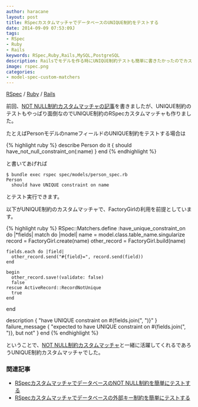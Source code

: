 ```yaml
---
author: haracane
layout: post
title: RSpecカスタムマッチャでデータベースのUNIQUE制約をテストする
date: 2014-09-09 07:53:09J
tags:
- RSpec
- Ruby
- Rails
keywords: RSpec,Ruby,Rails,MySQL,PostgreSQL
description: Railsでモデルを作る時にUNIQUE制約テストも簡単に書きたかったのでカスタムマッチャを作りました
image: rspec.png
categories:
- model-spec-custom-matchers
---
```

<!-- tag_links -->
[RSpec](/tags/rspec/) / [Ruby](/tags/ruby/) / [Rails](/tags/rails/)

<!-- content -->
前回、[NOT NULL制約カスタムマッチャの記事](/2014/09/08/rspec-db-not-null-constraint/)を書きましたが、UNIQUE制約のテストもやっぱり面倒なのでUNIQUE制約のRSpecカスタムマッチャも作りました。

たとえばPersonモデルのnameフィールドのUNIQUE制約をテストする場合は

{% highlight ruby %}
describe Person do
  it { should have_not_null_constraint_on(:name) }
end
{% endhighlight %}

と書いてあげれば

    $ bundle exec rspec spec/models/person_spec.rb
    Person
      should have UNIQUE constraint on name

とテスト実行できます。

以下がUNIQUE制約のカスタムマッチャで、FactoryGirlの利用を前提としています。

{% highlight ruby %}
RSpec::Matchers.define :have_unique_constraint_on do |*fields|
  match do |model|
    name = model.class.table_name.singularize
    record = FactoryGirl.create(name)
    other_record = FactoryGirl.build(name)

    fields.each do |field|
      other_record.send("#{field}=", record.send(field))
    end

    begin
      other_record.save!(validate: false)
      false
    rescue ActiveRecord::RecordNotUnique
      true
    end
  end

  description { "have UNIQUE constraint on #{fields.join(", ")}" }
  failure_message { "expected to have UNIQUE constraint on #{fields.join(", ")}, but not" }
end
{% endhighlight %}

ということで、[NOT NULL制約カスタムマッチャ](/2014/09/08/rspec-db-not-null-constraint/)と一緒に活躍してくれるであろうUNIQUE制約カスタムマッチャでした。

### 関連記事
* [RSpecカスタムマッチャでデータベースのNOT NULL制約を簡単にテストする](/2014/09/08/rspec-db-not-null-constraint/)
* [RSpecカスタムマッチャでデータベースの外部キー制約を簡単にテストする](/2014/09/10/rspec-db-foreign-key-constraint/)
